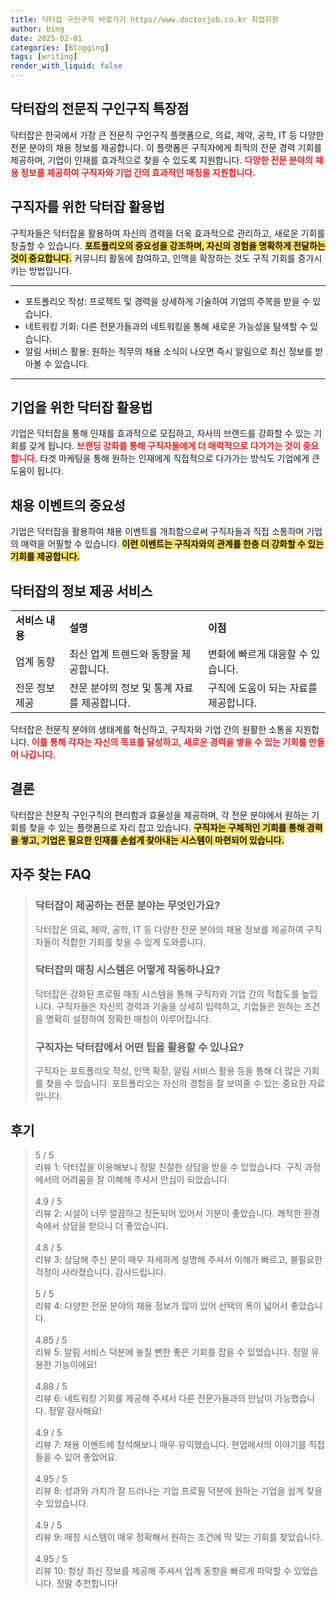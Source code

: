```yaml
---
title: 닥터잡 구인구직 바로가기 https//www.doctorjob.co.kr 취업지원
author: bing
date: 2025-02-01
categories: [Blogging]
tags: [writing]
render_with_liquid: false
---
```



<h2 id='닥터잡의 전문직 구인구직 특장점'>닥터잡의 전문직 구인구직 특장점</h2>

<p>닥터잡은 한국에서 가장 큰 전문직 구인구직 플랫폼으로, 의료, 제약, 공학, IT 등 다양한 전문 분야의 채용 정보를 제공합니다. 이 플랫폼은 구직자에게 최적의 전문 경력 기회를 제공하며, 기업이 인재를 효과적으로 찾을 수 있도록 지원합니다. <b><span style="color: #ee2323;">다양한 전문 분야의 채용 정보를 제공하여 구직자와 기업 간의 효과적인 매칭을 지원합니다.</span></b></p>

<h2 id='구직자를 위한 닥터잡 활용법'>구직자를 위한 닥터잡 활용법</h2>

<p>구직자들은 닥터잡을 활용하여 자신의 경력을 더욱 효과적으로 관리하고, 새로운 기회를 창출할 수 있습니다. <b><span style="background-color: #ffe066;">포트폴리오의 중요성을 강조하며, 자신의 경험을 명확하게 전달하는 것이 중요합니다.</span></b> 커뮤니티 활동에 참여하고, 인맥을 확장하는 것도 구직 기회를 증가시키는 방법입니다.</p>

<hr />

<ul>
    <li>포트폴리오 작성: 프로젝트 및 경력을 상세하게 기술하여 기업의 주목을 받을 수 있습니다.</li>
    <li>네트워킹 기회: 다른 전문가들과의 네트워킹을 통해 새로운 가능성을 탐색할 수 있습니다.</li>
    <li>알림 서비스 활용: 원하는 직무의 채용 소식이 나오면 즉시 알림으로 최신 정보를 받아볼 수 있습니다.</li>
</ul>

<hr />

<h2 id='기업을 위한 닥터잡 활용법'>기업을 위한 닥터잡 활용법</h2>

<p>기업은 닥터잡을 통해 인재를 효과적으로 모집하고, 자사의 브랜드를 강화할 수 있는 기회를 갖게 됩니다. <b><span style="color: #ee2323;">브랜딩 강화를 통해 구직자들에게 더 매력적으로 다가가는 것이 중요합니다.</span></b> 타겟 마케팅을 통해 원하는 인재에게 직접적으로 다가가는 방식도 기업에게 큰 도움이 됩니다.</p>

<h2 id='채용 이벤트의 중요성'>채용 이벤트의 중요성</h2>

<p>기업은 닥터잡을 활용하여 채용 이벤트를 개최함으로써 구직자들과 직접 소통하며 기업의 매력을 어필할 수 있습니다. <b><span style="background-color: #ffe066;">이런 이벤트는 구직자와의 관계를 한층 더 강화할 수 있는 기회를 제공합니다.</span></b></p>

<h2 id='닥터잡의 정보 제공 서비스'>닥터잡의 정보 제공 서비스</h2>

<table>
    <tr>
        <td><b>서비스 내용</b></td>
        <td><b>설명</b></td>
        <td><b>이점</b></td>
    </tr>
    <tr>
        <td>업계 동향</td>
        <td>최신 업계 트렌드와 동향을 제공합니다.</td>
        <td>변화에 빠르게 대응할 수 있습니다.</td>
    </tr>
    <tr>
        <td>전문 정보 제공</td>
        <td>전문 분야의 정보 및 통계 자료를 제공합니다.</td>
        <td>구직에 도움이 되는 자료를 제공합니다.</td>
    </tr>
</table>

<p>닥터잡은 전문직 분야의 생태계를 혁신하고, 구직자와 기업 간의 원활한 소통을 지원합니다. <b><span style="color: #ee2323;">이를 통해 각자는 자신의 목표를 달성하고, 새로운 경력을 쌓을 수 있는 기회를 만들어 나갑니다.</span></b></p>

<h2 id='결론'>결론</h2>

<p>닥터잡은 전문직 구인구직의 편리함과 효율성을 제공하며, 각 전문 분야에서 원하는 기회를 찾을 수 있는 플랫폼으로 자리 잡고 있습니다. <b><span style="background-color: #ffe066;">구직자는 구체적인 기회를 통해 경력을 쌓고, 기업은 필요한 인재를 손쉽게 찾아내는 시스템이 마련되어 있습니다.</span></b></p>


<h2 id='자주_찾는_FAQ'>자주 찾는 FAQ</h2>
<div itemscope="" itemtype="https://schema.org/FAQPage"> 
<blockquote> 
<div itemscope="" itemprop="mainEntity" itemtype="https://schema.org/Question"> 
<h3 itemprop="name">닥터잡이 제공하는 전문 분야는 무엇인가요?</h3> 
<div itemscope="" itemprop="acceptedAnswer" itemtype="https://schema.org/Answer"> 
<span itemprop="text"> 
<p>닥터잡은 의료, 제약, 공학, IT 등 다양한 전문 분야의 채용 정보를 제공하여 구직자들이 적합한 기회를 찾을 수 있게 도와줍니다.</p> 
</span> 
</div> 
</div> 

<div itemscope="" itemprop="mainEntity" itemtype="https://schema.org/Question"> 
<h3 itemprop="name">닥터잡의 매칭 시스템은 어떻게 작동하나요?</h3> 
<div itemscope="" itemprop="acceptedAnswer" itemtype="https://schema.org/Answer"> 
<span itemprop="text"> 
<p>닥터잡은 강화된 프로필 매칭 시스템을 통해 구직자와 기업 간의 적합도를 높입니다. 구직자들은 자신의 경력과 기술을 상세히 입력하고, 기업들은 원하는 조건을 명확히 설정하여 정확한 매칭이 이루어집니다.</p> 
</span> 
</div> 
</div> 

<div itemscope="" itemprop="mainEntity" itemtype="https://schema.org/Question"> 
<h3 itemprop="name">구직자는 닥터잡에서 어떤 팁을 활용할 수 있나요?</h3> 
<div itemscope="" itemprop="acceptedAnswer" itemtype="https://schema.org/Answer"> 
<span itemprop="text"> 
<p>구직자는 포트폴리오 작성, 인맥 확장, 알림 서비스 활용 등을 통해 더 많은 기회를 찾을 수 있습니다. 포트폴리오는 자신의 경험을 잘 보여줄 수 있는 중요한 자료입니다.</p> 
</span> 
</div> 
</div> 

</blockquote> 
</div>
<h2 id='후기'>후기</h2>
<div itemscope itemtype="https://schema.org/Product">
  <blockquote>
  <div itemprop="review" itemscope itemtype="https://schema.org/Review">
      <div itemprop="reviewRating" itemscope itemtype="https://schema.org/Rating"> <span itemprop="ratingValue">5</span> / <span itemprop="bestRating">5</span> </div>
      <span itemprop="reviewBody">리뷰 1: 닥터잡을 이용해보니 정말 친절한 상담을 받을 수 있었습니다. 구직 과정에서의 어려움을 잘 이해해 주셔서 안심이 되었습니다.</span>
  </div>
  <br>
  <div itemprop="review" itemscope itemtype="https://schema.org/Review">
      <div itemprop="reviewRating" itemscope itemtype="https://schema.org/Rating"> <span itemprop="ratingValue">4.9</span> / <span itemprop="bestRating">5</span> </div>
      <span itemprop="reviewBody">리뷰 2: 시설이 너무 깔끔하고 정돈되어 있어서 기분이 좋았습니다. 쾌적한 환경 속에서 상담을 받으니 더 좋았습니다.</span>
  </div>
  <br>
  <div itemprop="review" itemscope itemtype="https://schema.org/Review">
      <div itemprop="reviewRating" itemscope itemtype="https://schema.org/Rating"> <span itemprop="ratingValue">4.8</span> / <span itemprop="bestRating">5</span> </div>
      <span itemprop="reviewBody">리뷰 3: 상담해 주신 분이 매우 자세하게 설명해 주셔서 이해가 빠르고, 불필요한 걱정이 사라졌습니다. 감사드립니다.</span>
  </div>
  <br>
  <div itemprop="review" itemscope itemtype="https://schema.org/Review">
      <div itemprop="reviewRating" itemscope itemtype="https://schema.org/Rating"> <span itemprop="ratingValue">5</span> / <span itemprop="bestRating">5</span> </div>
      <span itemprop="reviewBody">리뷰 4: 다양한 전문 분야의 채용 정보가 많이 있어 선택의 폭이 넓어서 좋았습니다.</span>
  </div>
  <br>
  <div itemprop="review" itemscope itemtype="https://schema.org/Review">
      <div itemprop="reviewRating" itemscope itemtype="https://schema.org/Rating"> <span itemprop="ratingValue">4.85</span> / <span itemprop="bestRating">5</span> </div>
      <span itemprop="reviewBody">리뷰 5: 알림 서비스 덕분에 놓칠 뻔한 좋은 기회를 잡을 수 있었습니다. 정말 유용한 기능이에요!</span>
  </div>
  <br>
  <div itemprop="review" itemscope itemtype="https://schema.org/Review">
      <div itemprop="reviewRating" itemscope itemtype="https://schema.org/Rating"> <span itemprop="ratingValue">4.88</span> / <span itemprop="bestRating">5</span> </div>
      <span itemprop="reviewBody">리뷰 6: 네트워킹 기회를 제공해 주셔서 다른 전문가들과의 만남이 가능했습니다. 정말 감사해요!</span>
  </div>
  <br>
  <div itemprop="review" itemscope itemtype="https://schema.org/Review">
      <div itemprop="reviewRating" itemscope itemtype="https://schema.org/Rating"> <span itemprop="ratingValue">4.9</span> / <span itemprop="bestRating">5</span> </div>
      <span itemprop="reviewBody">리뷰 7: 채용 이벤트에 참석해보니 매우 유익했습니다. 현업에서의 이야기를 직접 들을 수 있어 좋았어요.</span>
  </div>
  <br>
  <div itemprop="review" itemscope itemtype="https://schema.org/Review">
      <div itemprop="reviewRating" itemscope itemtype="https://schema.org/Rating"> <span itemprop="ratingValue">4.95</span> / <span itemprop="bestRating">5</span> </div>
      <span itemprop="reviewBody">리뷰 8: 성과와 가치가 잘 드러나는 기업 프로필 덕분에 원하는 기업을 쉽게 찾을 수 있었습니다.</span>
  </div>
  <br>
  <div itemprop="review" itemscope itemtype="https://schema.org/Review">
      <div itemprop="reviewRating" itemscope itemtype="https://schema.org/Rating"> <span itemprop="ratingValue">4.9</span> / <span itemprop="bestRating">5</span> </div>
      <span itemprop="reviewBody">리뷰 9: 매칭 시스템이 매우 정확해서 원하는 조건에 딱 맞는 기회를 찾았습니다.</span>
  </div>
  <br>
  <div itemprop="review" itemscope itemtype="https://schema.org/Review">
      <div itemprop="reviewRating" itemscope itemtype="https://schema.org/Rating"> <span itemprop="ratingValue">4.95</span> / <span itemprop="bestRating">5</span> </div>
      <span itemprop="reviewBody">리뷰 10: 항상 최신 정보를 제공해 주셔서 업계 동향을 빠르게 파악할 수 있었습니다. 정말 추천합니다!</span>
  </div>
  </blockquote>
</div>
